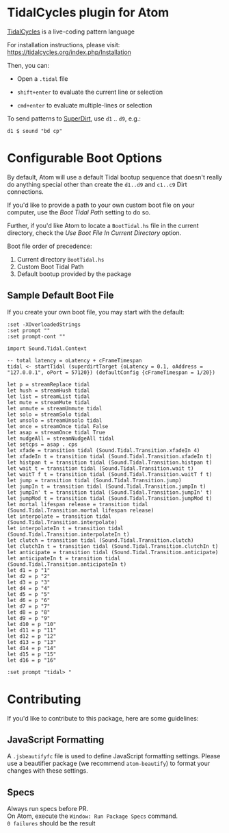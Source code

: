 # TidalCycles plugin for Atom

[TidalCycles](https://tidalcycles.org) is a live-coding pattern language

For installation instructions, please visit:
  https://tidalcycles.org/index.php/Installation

Then, you can:
  * Open a `.tidal` file

  * `shift+enter` to evaluate the current line or selection

  * `cmd+enter` to evaluate multiple-lines or selection

To send patterns to [SuperDirt](https://github.com/musikinformatik/SuperDirt), use `d1` .. `d9`, e.g.:

````
d1 $ sound "bd cp"
````

# Configurable Boot Options

By default, Atom will use a default Tidal bootup sequence that doesn't really do
anything special other than create the `d1..d9` and `c1..c9` Dirt connections.

If you'd like to provide a path to your own custom boot file on your computer, use
the *Boot Tidal Path* setting to do so.

Further, if you'd like Atom to locate a `BootTidal.hs` file in the current directory,
check the *Use Boot File In Current Directory* option.

Boot file order of precedence:

1. Current directory `BootTidal.hs`
2. Custom Boot Tidal Path
3. Default bootup provided by the package

## Sample Default Boot File

If you create your own boot file, you may start with the default:

```
:set -XOverloadedStrings
:set prompt ""
:set prompt-cont ""

import Sound.Tidal.Context

-- total latency = oLatency + cFrameTimespan
tidal <- startTidal (superdirtTarget {oLatency = 0.1, oAddress = "127.0.0.1", oPort = 57120}) (defaultConfig {cFrameTimespan = 1/20})

let p = streamReplace tidal
let hush = streamHush tidal
let list = streamList tidal
let mute = streamMute tidal
let unmute = streamUnmute tidal
let solo = streamSolo tidal
let unsolo = streamUnsolo tidal
let once = streamOnce tidal False
let asap = streamOnce tidal True
let nudgeAll = streamNudgeAll tidal
let setcps = asap . cps
let xfade = transition tidal (Sound.Tidal.Transition.xfadeIn 4)
let xfadeIn t = transition tidal (Sound.Tidal.Transition.xfadeIn t)
let histpan t = transition tidal (Sound.Tidal.Transition.histpan t)
let wait t = transition tidal (Sound.Tidal.Transition.wait t)
let waitT f t = transition tidal (Sound.Tidal.Transition.waitT f t)
let jump = transition tidal (Sound.Tidal.Transition.jump)
let jumpIn t = transition tidal (Sound.Tidal.Transition.jumpIn t)
let jumpIn' t = transition tidal (Sound.Tidal.Transition.jumpIn' t)
let jumpMod t = transition tidal (Sound.Tidal.Transition.jumpMod t)
let mortal lifespan release = transition tidal (Sound.Tidal.Transition.mortal lifespan release)
let interpolate = transition tidal (Sound.Tidal.Transition.interpolate)
let interpolateIn t = transition tidal (Sound.Tidal.Transition.interpolateIn t)
let clutch = transition tidal (Sound.Tidal.Transition.clutch)
let clutchIn t = transition tidal (Sound.Tidal.Transition.clutchIn t)
let anticipate = transition tidal (Sound.Tidal.Transition.anticipate)
let anticipateIn t = transition tidal (Sound.Tidal.Transition.anticipateIn t)
let d1 = p "1"
let d2 = p "2"
let d3 = p "3"
let d4 = p "4"
let d5 = p "5"
let d6 = p "6"
let d7 = p "7"
let d8 = p "8"
let d9 = p "9"
let d10 = p "10"
let d11 = p "11"
let d12 = p "12"
let d13 = p "13"
let d14 = p "14"
let d15 = p "15"
let d16 = p "16"

:set prompt "tidal> "
```

# Contributing

If you'd like to contribute to this package, here are some guidelines:

## JavaScript Formatting

A `.jsbeautifyfc` file is used to define JavaScript formatting settings. Please use
a beautifier package (we recommend `atom-beautify`) to format your changes with
these settings.

## Specs

Always run specs before PR.  
On Atom, execute the `Window: Run Package Specs` command.  
`0 failures` should be the result
